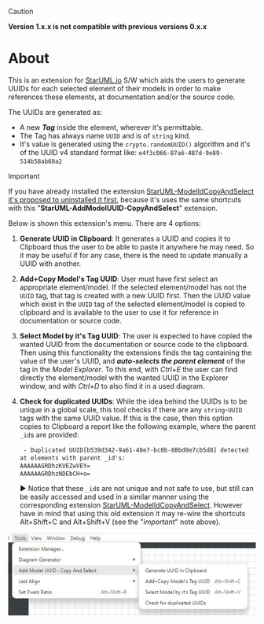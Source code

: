 > [!CAUTION]
>
> **Version 1.x.x is not compatible with previous versions 0.x.x**



# About

This is an extension for [StarUML.io](https://staruml.io/) S/W which aids the users to generate UUIDs for each selected element of their models in order to make references these elements, at documentation and/or the source code.

The UUIDs are generated as:

- A new ***Tag*** inside the element, wherever it's permittable.
- The Tag has always name `UUID` and is of `string` kind.
- It's value is generated using the `crypto.randomUUID()` algorithm and it's of the UUID v4 standard format like:
  `e4f3c066-87a6-487d-9e89-514b58ab60a2`

> [!IMPORTANT]
>
> If you have already installed the extension [StarUML-ModelIdCopyAndSelect](https://github.com/terablade2001/StarUML-ModelIdCopyAndSelect) <u>it's proposed to uninstalled it first</u>, because it's uses the same shortcuts with this "**StarUML-AddModelUUID-CopyAndSelect**" extension.



Below is shown this extension's menu.
There are 4 options:

1. **Generate UUID in Clipboard**: It generates a UUID and copies it to Clipboard thus the user to be able to paste it anywhere he may need. So it may be useful if for any case, there is the need to update manually a UUID with another.

2. **Add+Copy Model's Tag UUID**: User must have first select an appropriate element/model. If the selected element/model has not the `UUID` tag, that tag is created with a new UUID first. Then the UUID value which exist in the `UUID` tag of the selected element/model is copied to clipboard and is available to the user to use it for reference in documentation or source code.

3. **Select Model by it's Tag UUID**: The user is expected to have copied the wanted UUID from the documentation or source code to the clipboard. Then using this functionality the extensions finds the tag containing the value of the user's UUID, and ***auto-selects the parent element*** of the tag in the *Model Explorer*. To this end, with *Ctrl+E* the user can find directly the element/model with the wanted UUID in the Explorer window, and with *Ctrl+D* to also find it in a used diagram.

4. **Check for duplicated UUIDs**: While the idea behind the UUIDs is to be unique in a global scale, this tool checks if there are any `string`-`UUID` tags with the same UUID value. If this is the case, then this option copies to Clipboard a report like the following example, where the parent `_id`s are provided:

   ```
    - Duplicated UUID[b539d342-9a61-48e7-bc0b-88bd0e7cb5d8] detected at elements with parent _id's:
   AAAAAAGRDhzKVEZwVEY=
   AAAAAAGRDhzNDEbCH+o=
   ```
   ► Notice that these `_id`s are not unique and not safe to use, but still can be easily accessed and used in a similar manner using the corresponding extension [StarUML-ModelIdCopyAndSelect](https://github.com/terablade2001/StarUML-ModelIdCopyAndSelect). However have in mind that using this old extension it may re-wire the shortcuts Alt+Shift+C and Alt+Shift+V (see  the "*important*" note above).


![Menu_0.1.3](Menu_0.1.3.jpg)
